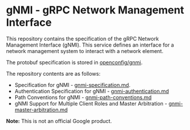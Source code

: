 # gNMI - gRPC Network Management Interface

This repository contains the specification of the gRPC Network Management
Interface (gNMI). This service defines an interface
for a network management system to interact with a network element.

The protobuf specification is stored in
[openconfig/gnmi](https://github.com/openconfig/gnmi/tree/master/proto/gnmi).

The repository contents are as follows:


   * Specification for gNMI - [gnmi-specification.md](gnmi-specification.md).
   * Authentication Specification for gNMI - [gnmi-authentication.md](gnmi-authentication.md)
   * Path Conventions for gNMI - [gnmi-path-conventions.md](gnmi-path-conventions.md)
   * gNMI Support for Multiple Client Roles and Master Arbitration - [gnmi-master-arbitration.md](gnmi-master-arbitration.md)

**Note:** This is not an official Google product.

